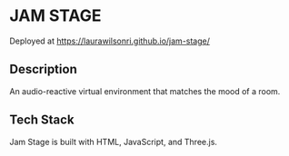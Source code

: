 # JAM STAGE

Deployed at https://laurawilsonri.github.io/jam-stage/

## Description
An audio-reactive virtual environment that matches the mood of a room.

## Tech Stack
Jam Stage is built with HTML, JavaScript, and Three.js.
